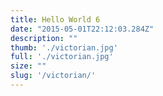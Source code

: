 ```yaml
---
title: Hello World 6
date: "2015-05-01T22:12:03.284Z"
description: ""
thumb: './victorian.jpg'
full: './victorian.jpg'
size: ""
slug: '/victorian/'
---
```



